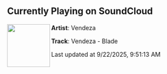 ## Currently Playing on SoundCloud

[<img align="left" width="100" src="https://i1.sndcdn.com/artworks-FiwfLCoOlfPFrmy4-d0qYfA-t500x500.png">](https://soundcloud.com/saturaterecords/vendeza-blade)

**Artist**: Vendeza 

**Track**: Vendeza - Blade

Last updated at 9/22/2025, 9:51:13 AM
